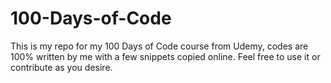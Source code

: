 # 100-Days-of-Code
This is my repo for my 100 Days of Code course from Udemy, codes are 100% written by me with a few snippets copied online. Feel free to use it or contribute as you desire.

